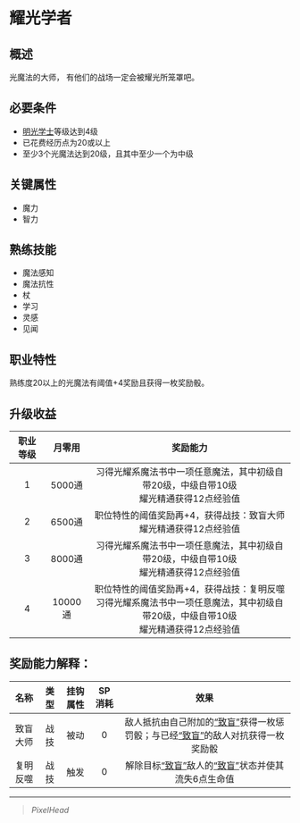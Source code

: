 # 耀光学者

## 概述

光魔法的大师， 有他们的战场一定会被耀光所笼罩吧。

## 必要条件

* <a href="../lightBachelor" target="_blank">明光学士</a>等级达到4级
* 已花费经历点为20或以上
* 至少3个光魔法达到20级，且其中至少一个为中级

## 关键属性

* 魔力
* 智力

## 熟练技能

* 魔法感知
* 魔法抗性
* 杖
* 学习
* 灵感
* 见闻
  
## 职业特性

熟练度20以上的光魔法有阈值+4奖励且获得一枚奖励骰。

## 升级收益

职业等级|月零用|奖励能力
:--:|:--:|:--:
1|5000通|习得光耀系魔法书中一项任意魔法，其中初级自带20级，中级自带10级<br>耀光精通获得12点经验值
2|6500通|职位特性的阈值奖励再+4，获得战技：致盲大师<br>耀光精通获得12点经验值
3|8000通|习得光耀系魔法书中一项任意魔法，其中初级自带20级，中级自带10级<br>耀光精通获得12点经验值
4|10000通|职位特性的阈值奖励再+4，获得战技：复明反噬<br>习得光耀系魔法书中一项任意魔法，其中初级自带20级，中级自带10级<br>耀光精通获得12点经验值

## 奖励能力解释：

名称|类型|挂钩属性|SP消耗|效果
:--:|:--:|:--:|:--:|:--:
致盲大师|战技|被动|0|敌人抵抗由自己附加的<a href="../../../../status/normal/#致盲" target="_blank">“致盲”</a>获得一枚惩罚骰；与已经<a href="../../../../status/normal/#致盲" target="_blank">“致盲”</a>的敌人对抗获得一枚奖励骰
复明反噬|战技|触发|0|解除目标<a href="../../../../status/normal/#致盲" target="_blank">“致盲”</a>敌人的<a href="../../../../status/normal/#致盲" target="_blank">“致盲”</a>状态并使其流失6点生命值

---

> *PixelHead*